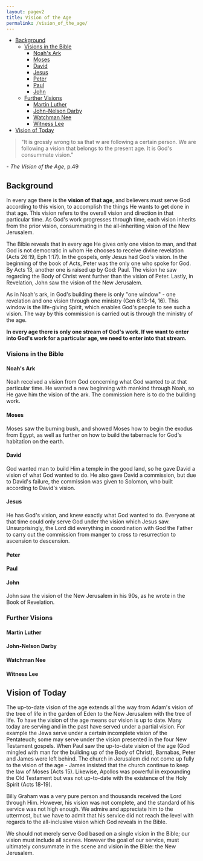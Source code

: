 ```yaml
---
layout: pagev2
title: Vision of the Age
permalink: /vision_of_the_age/
---
```

- [Background](#background)
  - [Visions in the Bible](#visions-in-the-bible)
    - [Noah's Ark](#noahs-ark)
    - [Moses](#moses)
    - [David](#david)
    - [Jesus](#jesus)
    - [Peter](#peter)
    - [Paul](#paul)
    - [John](#john)
  - [Further Visions](#further-visions)
    - [Martin Luther](#martin-luther)
    - [John-Nelson Darby](#john-nelson-darby)
    - [Watchman Nee](#watchman-nee)
    - [Witness Lee](#witness-lee)
- [Vision of Today](#vision-of-today)

>"It is grossly wrong to sa that w are following a certain person. We are following a vision that belongs to the present age. It is God's consummate vision."

\- *The Vision of the Age*, p.49

## Background

In every age there is the **vision of that age**, and believers must serve God according to this vision, to accomplish the things He wants to get done in that age. This vision refers to the overall vision and direction in that particular time. As God's work progresses through time, each vision inherits from the prior vision, consummating in the all-inheriting vision of the New Jerusalem.

The Bible reveals that in every age He gives only one vision to man, and that God is not democratic in whom He chooses to receive divine revelation (Acts 26:19, Eph 1:17). In the gospels, only Jesus had God's vision. In the beginning of the book of Acts, Peter was the only one who spoke for God. By Acts 13, another one is raised up by God: Paul. The vision he saw regarding the Body of Christ went further than the vision of Peter. Lastly, in Revelation, John saw the vision of the New Jerusalem. 
 
As in Noah's ark, in God's building there is only "one window" - one revelation and one vision through one ministry (Gen 6:13-14, 16). This window is the life-giving Spirit, which enables God's people to see such a vision. The way by this commission is carried out is through the ministry of the age. 

**In every age there is only one stream of God's work. If we want to enter into God's work for a particular age, we need to enter into that stream.**

### Visions in the Bible

#### Noah's Ark

Noah received a vision from God concerning what God wanted to at that particular time. He wanted a new beginning with mankind through Noah, so He gave him the vision of the ark. The commission here is to do the building work.  

#### Moses

Moses saw the burning bush, and showed Moses how to begin the exodus from Egypt, as well as further on how to build the tabernacle for God's habitation on the earth.

#### David

God wanted man to build Him a temple in the good land, so he gave David a vision of what God wanted to do. He also gave David a commission, but due to David's failure, the commission was given to Solomon, who built according to David's vision.

#### Jesus

He has God's vision, and knew exactly what God wanted to do. Everyone at that time could only serve God under the vision which Jesus saw. Unsurprisingly, the Lord did everything in coordination with God the Father to carry out the commission from manger to cross to resurrection to ascension to descension.

#### Peter

#### Paul

#### John

John saw the vision of the New Jerusalem in his 90s, as he wrote in the Book of Revelation.

### Further Visions

#### Martin Luther

#### John-Nelson Darby

#### Watchman Nee

#### Witness Lee

## Vision of Today

The up-to-date vision of the age extends all the way from Adam's vision of the tree of life in the garden of Eden to the New Jerusalem with the tree of life. 
To have the vision of the age means our vision is up to date. Many today are serving and in the past have served under a partial vision. For example the Jews serve under a certain incomplete vision of the Pentateuch; some may serve under the vision presented in the four New Testament gospels. When Paul saw the up-to-date vision of the age (God mingled with man for the building up of the Body of Christ), Barnabas, Peter and James were left behind. The church in Jerusalem did not come up fully to the vision of the age - James insisted that the church continue to keep the law of Moses (Acts 15). Likewise, Apollos was powerful in expounding the Old Testament but was not up-to-date with the existence of the Holy Spirit (Acts 18-19).

Billy Graham was a very pure person and thousands received the Lord through Him. However, his vision was not complete, and the standard of his service was not high enough. We admire and appreciate him to the uttermost, but we have to admit that his service did not reach the level with regards to the all-inclusive vision which God reveals in the Bible.

We should not merely serve God based on a single vision in the Bible; our vision must include all scenes. However the goal of our service, must ultimately consummate in the scene and vision in the Bible: the New Jerusalem.
